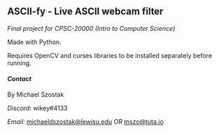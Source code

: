 ## **ASCII-fy - Live ASCII webcam filter**

*Final project for CPSC-20000 (Intro to Computer Science)*


Made with Python.

Requires OpenCV and curses libraries to be installed separately before running.


#### ***Contact***

By Michael Szostak

*Discord:*  wikey#4133

*Email:*  michaeldszostak@lewisu.edu  *OR*  mszo@tuta.io
